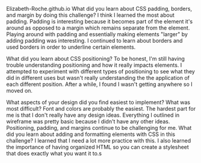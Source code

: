 Elizabeth-Roche.github.io
What did you learn about CSS padding, borders, and margin by doing this challenge?
I think I learned the most about padding. Padding is interesting because it becomes part of the element it's around as opposed to a margin which remains separate from the element. Playing around with padding and essentially making elements "larger" by adding padding was interesting. I continued to learn about borders and used borders in order to underline certain elements.

What did you learn about CSS positioning?
To be honest, I'm still having trouble understanding positioning and how it really impacts elements. I attempted to experiment with different types of positioning to see what they did in different uses but wasn't really understanding the the application of each different position. After a while, I found I wasn't getting anywhere so I moved on.

What aspects of your design did you find easiest to implement? What was most difficult?
Font and colors are probably the easiest. The hardest part for me is that I don't really have any design ideas. Everything I outlined in wireframe was pretty basic because I didn't have any other ideas. Positioning, padding, and margins continue to be challenging for me.
What did you learn about adding and formatting elements with CSS in this challenge?
I learned that I need a lot more practice with this. I also learned the importance of having organized HTML so you can create a stylesheet that does exactly what you want it to.s